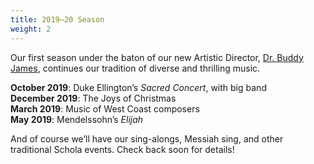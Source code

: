 ```yaml
---
title: 2019–20 Season
weight: 2
---
```


Our first season under the baton of our new Artistic Director,
[Dr. Buddy James](http://www.buddyjames.org/), continues our tradition of
diverse and thrilling music.

**October 2019**: Duke Ellington’s *Sacred Concert*, with big band  
**December 2019**:  The Joys of Christmas  
**March 2019**:  Music of West Coast composers  
**May 2019**:  Mendelssohn’s *Elijah*

And of course we’ll have our sing-alongs, Messiah sing, and other traditional
Schola events.  Check back soon for details!
